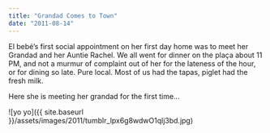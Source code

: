 ```yaml
---
title: "Grandad Comes to Town"
date: "2011-08-14"
---
```


El bebé’s first social appointment on her first day home was to meet her Grandad and her Auntie Rachel. We all went for dinner on the plaça about 11 PM, and not a murmur of complaint out of her for the lateness of the hour, or for dining so late. Pure local. Most of us had the tapas, piglet had the fresh milk.

Here she is meeting her grandad for the first time…

![yo yo]({{ site.baseurl }}/assets/images/2011/tumblr_lpx6g8wdwO1qlj3bd.jpg)
